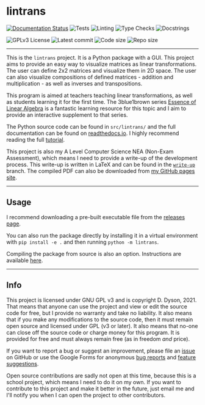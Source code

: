 # lintrans

[![Documentation Status](https://readthedocs.org/projects/lintrans/badge/?version=latest)](https://lintrans.readthedocs.io/en/latest/)
![Tests](https://github.com/DoctorDalek1963/lintrans/actions/workflows/tests.yaml/badge.svg)
![Linting](https://github.com/DoctorDalek1963/lintrans/actions/workflows/linting.yaml/badge.svg)
![Type Checks](https://github.com/DoctorDalek1963/lintrans/actions/workflows/type-checks.yaml/badge.svg)
![Docstrings](https://github.com/DoctorDalek1963/lintrans/actions/workflows/docstrings.yaml/badge.svg)

![GPLv3 License](https://img.shields.io/github/license/DoctorDalek1963/lintrans?style=flat-square)
![Latest commit](https://img.shields.io/github/last-commit/DoctorDalek1963/lintrans?style=flat-square)
![Code size](https://img.shields.io/github/languages/code-size/DoctorDalek1963/lintrans?style=flat-square)
![Repo size](https://img.shields.io/github/repo-size/DoctorDalek1963/lintrans?style=flat-square)

---

This is the `lintrans` project. It is a Python package with a GUI. This project aims to provide an
easy way to visualize matrices as linear transformations. The user can define 2x2 matrices and
visualize them in 2D space. The user can also visualize compositions of defined matrices - addition
and multiplication - as well as inverses and transpositions.

This program is aimed at teachers teaching linear transformations, as well as students learning it
for the first time. The 3blue1brown series [Essence of Linear
Algebra](https://www.youtube.com/watch?v=fNk_zzaMoSs&list=PLZHQObOWTQDPD3MizzM2xVFitgF8hE_ab) is a
fantastic learning resource for this topic and I aim to provide an interactive supplement to that
series.

The Python source code can be found in `src/lintrans/` and the full documentation can be found on
[readthedocs.io](https://lintrans.readthedocs.io/en/stable/). I highly recommend reading the full
[tutorial](https://lintrans.readthedocs.io/en/stable/tutorial/).

This project is also my A Level Computer Science NEA (Non-Exam Assessment), which means I need to
provide a write-up of the development process. This write-up is written in LaTeX and can be found
in the [`write-up`](https://github.com/DoctorDalek1963/lintrans/tree/write-up) branch. The compiled
PDF can also be downloaded from [my GitHub pages site](https://doctordalek1963.github.io/lintrans).

---

## Usage

I recommend downloading a pre-built executable file from the [releases
page](https://github.com/DoctorDalek1963/lintrans/releases/latest).

You can also run the package directly by installing it in a virtual environment with `pip install
-e .` and then running `python -m lintrans`.

Compiling the package from source is also an option. Instructions are available
[here](https://lintrans.readthedocs.io/en/stable/compilation/).

---

## Info

This project is licensed under GNU GPL v3 and is copyright D. Dyson, 2021. That means that anyone
can use the project and view or edit the source code for free, but I provide no warranty and take
no liability. It also means that if you make any modifications to the source code, then it must
remain open source and licensed under GPL (v3 or later). It also means that no-one can close off
the source code or charge money for this program. It is provided for free and must always remain
free (as in freedom *and* price).

If you want to report a bug or suggest an improvement, please file an
[issue](https://github.com/DoctorDalek1963/lintrans/issues/new/choose) on GitHub or use the Google
Forms for anonymous [bug reports](https://forms.gle/Q82cLTtgPLcV4xQD6) and [feature
suggestions](https://forms.gle/mVWbHiMBw9Zq5Ze37).

Open source contributions are sadly not open at this time, because this is a school project, which
means I need to do it on my own. If you want to contribute to this project and make it better in
the future, just email me and I'll notify you when I can open the project to other contributors.
